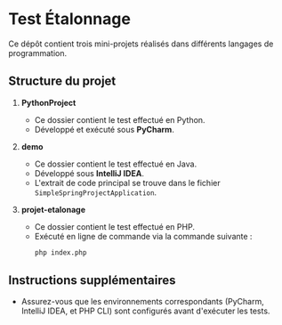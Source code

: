 # Test Étalonnage

Ce dépôt contient trois mini-projets réalisés dans différents langages de programmation.

## Structure du projet

1. **PythonProject**
   - Ce dossier contient le test effectué en Python.
   - Développé et exécuté sous **PyCharm**.

2. **demo**
   - Ce dossier contient le test effectué en Java.
   - Développé sous **IntelliJ IDEA**.
   - L'extrait de code principal se trouve dans le fichier `SimpleSpringProjectApplication`.

3. **projet-etalonage**
   - Ce dossier contient le test effectué en PHP.
   - Exécuté en ligne de commande via la commande suivante :
     ```bash
     php index.php
     ```

## Instructions supplémentaires
- Assurez-vous que les environnements correspondants (PyCharm, IntelliJ IDEA, et PHP CLI) sont configurés avant d'exécuter les tests.
